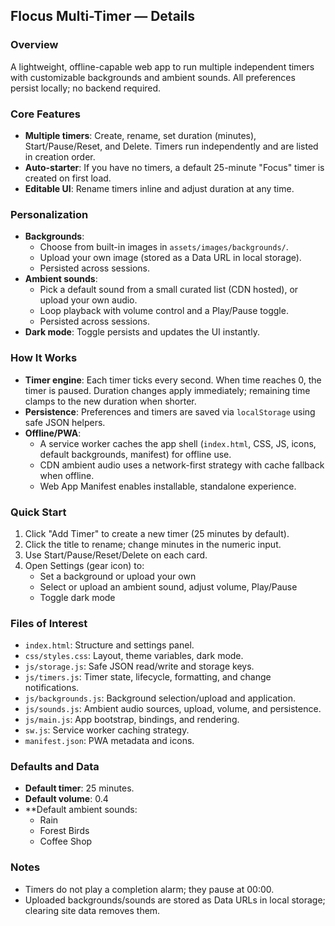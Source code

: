 ## Flocus Multi-Timer — Details

### Overview
A lightweight, offline-capable web app to run multiple independent timers with customizable backgrounds and ambient sounds. All preferences persist locally; no backend required.

### Core Features
- **Multiple timers**: Create, rename, set duration (minutes), Start/Pause/Reset, and Delete. Timers run independently and are listed in creation order.
- **Auto-starter**: If you have no timers, a default 25-minute "Focus" timer is created on first load.
- **Editable UI**: Rename timers inline and adjust duration at any time.

### Personalization
- **Backgrounds**:
  - Choose from built-in images in `assets/images/backgrounds/`.
  - Upload your own image (stored as a Data URL in local storage).
  - Persisted across sessions.
- **Ambient sounds**:
  - Pick a default sound from a small curated list (CDN hosted), or upload your own audio.
  - Loop playback with volume control and a Play/Pause toggle.
  - Persisted across sessions.
- **Dark mode**: Toggle persists and updates the UI instantly.

### How It Works
- **Timer engine**: Each timer ticks every second. When time reaches 0, the timer is paused. Duration changes apply immediately; remaining time clamps to the new duration when shorter.
- **Persistence**: Preferences and timers are saved via `localStorage` using safe JSON helpers.
- **Offline/PWA**:
  - A service worker caches the app shell (`index.html`, CSS, JS, icons, default backgrounds, manifest) for offline use.
  - CDN ambient audio uses a network-first strategy with cache fallback when offline.
  - Web App Manifest enables installable, standalone experience.

### Quick Start
1. Click "Add Timer" to create a new timer (25 minutes by default).
2. Click the title to rename; change minutes in the numeric input.
3. Use Start/Pause/Reset/Delete on each card.
4. Open Settings (gear icon) to:
   - Set a background or upload your own
   - Select or upload an ambient sound, adjust volume, Play/Pause
   - Toggle dark mode

### Files of Interest
- `index.html`: Structure and settings panel.
- `css/styles.css`: Layout, theme variables, dark mode.
- `js/storage.js`: Safe JSON read/write and storage keys.
- `js/timers.js`: Timer state, lifecycle, formatting, and change notifications.
- `js/backgrounds.js`: Background selection/upload and application.
- `js/sounds.js`: Ambient audio sources, upload, volume, and persistence.
- `js/main.js`: App bootstrap, bindings, and rendering.
- `sw.js`: Service worker caching strategy.
- `manifest.json`: PWA metadata and icons.

### Defaults and Data
- **Default timer**: 25 minutes.
- **Default volume**: 0.4
- **Default ambient sounds:
  - Rain
  - Forest Birds
  - Coffee Shop

### Notes
- Timers do not play a completion alarm; they pause at 00:00.
- Uploaded backgrounds/sounds are stored as Data URLs in local storage; clearing site data removes them.
